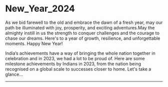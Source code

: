 # New_Year_2024
As we bid farewell to the old and embrace the dawn of a fresh year, may our path be illuminated with joy, prosperity, and exciting adventures.May the almighty instill in us the strength to conquer challenges and the courage to chase our dreams.  Here's to a year of growth, resilience, and unforgettable moments.
Happy New Year!

India’s achievements have a way of bringing the whole nation together in celebration and in 2023, we had a lot to be proud of. Here are some milestone achievements by Indians in 2023, from the nation being recognised on a global scale to successes closer to home.
Let's take a glance...

-----------------------------------------------------------------------------------------------------------------------------------------------------------
